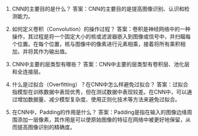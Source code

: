 1. CNN的主要目的是什么？ 
答案：CNN的主要目的是提高图像识别、认识和检测能力。

2. 如何定义卷积（Convolution）的操作过程？ 
答案：卷积是神经网络中的一种操作，其过程是将一个固定大小的核或滤波器嵌入到图像或信号中，并扫瞄每个位置。在每个位置，核与图像中的像素进行元素相乘，接着将所有乘积相加，并将其作为输出值。

3. CNN中主要的层类型有哪些？ 
答案：CNN中主要的层类型有卷积层、池化层和全连接层。

4. 什么是过拟合（Overfitting）？在CNN中怎么样避免过拟合？ 
答案：过拟合指模型在训练数据中表现优秀，但在测试数据中表现较差。在CNN中，可以通过增加数据量、减少模型复杂度、使用正则化技术等方法来避免过拟合。

5. 在CNN中，Padding的作用是什么？ 
答案：Padding是指在输入的图像边缘周围添加一层像素，其作用是可以使原始图像的特征在网络中被更好地保留，从而提高图像识别的精确度。